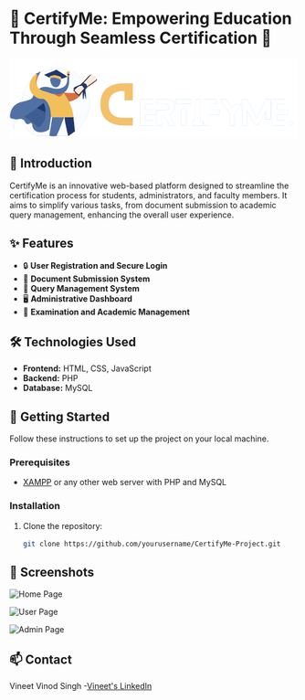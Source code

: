 # 🌟 CertifyMe: Empowering Education Through Seamless Certification 🌟

![CertifyMe Logo](Image/Logo.png)

## 📖 Introduction
CertifyMe is an innovative web-based platform designed to streamline the certification process for students, administrators, and faculty members. It aims to simplify various tasks, from document submission to academic query management, enhancing the overall user experience.

## ✨ Features
- 🔒 **User Registration and Secure Login**
- 📄 **Document Submission System**
- 📝 **Query Management System**
- 🖥️ **Administrative Dashboard**
- 🧩 **Examination and Academic Management**

## 🛠️ Technologies Used
- **Frontend:** HTML, CSS, JavaScript
- **Backend:** PHP
- **Database:** MySQL

## 🚀 Getting Started
Follow these instructions to set up the project on your local machine.

### Prerequisites
- [XAMPP](https://www.apachefriends.org/index.html) or any other web server with PHP and MySQL

### Installation
1. Clone the repository:
   ```bash
   git clone https://github.com/yourusername/CertifyMe-Project.git

## 📸 Screenshots
![Home Page](Screenshots/Home.png)

![User Page](Screenshots/Student-dashboard.png)

![Admin Page](Screenshots/admin-dashboard.png)

## 📫 Contact

Vineet Vinod Singh -[Vineet's LinkedIn](https://www.linkedin.com/in/vineet-vinod-singh/)

